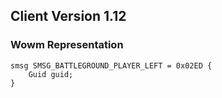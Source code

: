 ## Client Version 1.12

### Wowm Representation
```rust,ignore
smsg SMSG_BATTLEGROUND_PLAYER_LEFT = 0x02ED {
    Guid guid;    
}

```
